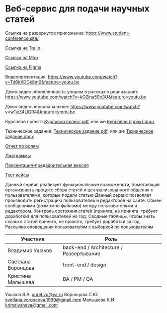 # Веб-сервис для подачи научных статей

Ссылка на развернутое приложение: https://www.student-conference.site/

[Ссылка на Trello](https://trello.com/b/QfSvDBVm)

[Ссылка на Miro](https://miro.com/app/board/o9J_kvYaYp8=/)

[Ссылка на Figma](https://www.figma.com/file/JL1r2UOqa9HbH7RM5XHiO5/Project)

Видеопрезентация: https://www.youtube.com/watch?v=Td6kXDGk8m0&feature=youtu.be

Демо видео обновленное (с упором в рассказ о реализации): https://www.youtube.com/watch?v=kOZina59o3U&feature=youtu.be

Демо видео первоначальное: https://www.youtube.com/watch?v=w1jxZ4LlDR4&feature=youtu.be

Курсовой проект: [Курсовой проект.pdf](https://github.com/AurelVU/Conference-Site-VSU/blob/master/%D0%9A%D1%83%D1%80%D1%81%D0%BE%D0%B2%D0%BE%D0%B9%20%D0%BF%D1%80%D0%BE%D0%B5%D0%BA%D1%82.pdf), или же [Курсовой проект.docx](https://github.com/AurelVU/Conference-Site-VSU/blob/master/%D0%9A%D1%83%D1%80%D1%81%D0%BE%D0%B2%D0%BE%D0%B9%20%D0%BF%D1%80%D0%BE%D0%B5%D0%BA%D1%82.docx)

Техническое задание: [Техническое задание.pdf](https://github.com/AurelVU/Conference-Site-VSU/blob/master/%D0%A2%D0%B5%D1%85%D0%BD%D0%B8%D1%87%D0%B5%D1%81%D0%BA%D0%BE%D0%B5%20%D0%B7%D0%B0%D0%B4%D0%B0%D0%BD%D0%B8%D0%B5.PDF), или же [Техническое задание.docx](https://github.com/AurelVU/Conference-Site-VSU/blob/master/%D0%A2%D0%B5%D1%85%D0%BD%D0%B8%D1%87%D0%B5%D1%81%D0%BA%D0%BE%D0%B5%20%D0%B7%D0%B0%D0%B4%D0%B0%D0%BD%D0%B8%D0%B5.docx)

[Отчет по ролям](https://github.com/AurelVU/Conference-Site-VSU/blob/master/%D0%9E%D1%82%D1%87%D0%B5%D1%82%20%D0%BF%D0%BE%20%D1%80%D0%BE%D0%BB%D1%8F%D0%BC.pdf)

[Диаграммы](https://drive.google.com/file/d/1x1laUf76Dv2D-_XToOrk3S2qDLqoPx_w/view)

[Презентация-предварительная версия](https://github.com/AurelVU/Conference-Site-VSU/blob/master/%D0%9F%D1%80%D0%B5%D0%B7%D0%B5%D0%BD%D1%82%D0%B0%D1%86%D0%B8%D1%8F.pptx)

[Тест кейсы](https://docs.google.com/spreadsheets/d/15ziRzp6GtPHFU8mAYSu6ar6Az0sF-Q8FW5QEgxNAxfQ/edit#gid=1048512946)

Данный сервис реализует функциональные возможности, помогающий организовать процесс сбора статей и централизованного общения с пользователями, которые подали статью
Данный сервис позволяет производить регистрацию пользователей и редакторов на сайте.
Обмен сообщениями (возможно файлами) между пользователями и редактором. 
Контроль состояния статей (принята, не принята, требует доработки) для пользователей на год, 
Сводные таблицы, чтобы знать сколько статей принято, не принято, требует доработки за год. 
Рассылка оповещения пользователям с выборкой по пользователям.

| Участник | Роль |
|---------|-------------|
| Владимир Ушаков |	back-end / Architecture / Развертывание |
| Светлана Воронцова | front-end / design |
| Кристина Малышева | BA / PM / QA |

Ушаков В.А. aurel.vu@ya.ru
Воронцова С.Ю. svetlana.voroncova.1999@gmail.com
Малышева К.И. krimalysheva@gmail.com

